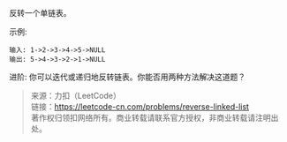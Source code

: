 反转一个单链表。

示例:
```
输入: 1->2->3->4->5->NULL
输出: 5->4->3->2->1->NULL
```
进阶:
你可以迭代或递归地反转链表。你能否用两种方法解决这道题？

> 来源：力扣（LeetCode）  
> 链接：https://leetcode-cn.com/problems/reverse-linked-list  
> 著作权归领扣网络所有。商业转载请联系官方授权，非商业转载请注明出处。  